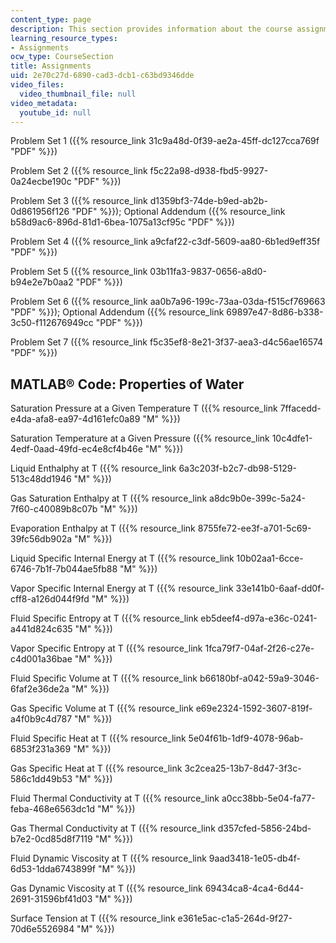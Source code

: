 ```yaml
---
content_type: page
description: This section provides information about the course assignments.
learning_resource_types:
- Assignments
ocw_type: CourseSection
title: Assignments
uid: 2e70c27d-6890-cad3-dcb1-c63bd9346dde
video_files:
  video_thumbnail_file: null
video_metadata:
  youtube_id: null
---
```


Problem Set 1 ({{% resource_link 31c9a48d-0f39-ae2a-45ff-dc127cca769f "PDF" %}})

Problem Set 2 ({{% resource_link f5c22a98-d938-fbd5-9927-0a24ecbe190c "PDF" %}})

Problem Set 3 ({{% resource_link d1359bf3-74de-b9ed-ab2b-0d861956f126 "PDF" %}}); Optional Addendum ({{% resource_link b58d9ac6-896d-81d1-6bea-1075a13cf95c "PDF" %}})

Problem Set 4 ({{% resource_link a9cfaf22-c3df-5609-aa80-6b1ed9eff35f "PDF" %}})

Problem Set 5 ({{% resource_link 03b11fa3-9837-0656-a8d0-b94e2e7b0aa2 "PDF" %}})

Problem Set 6 ({{% resource_link aa0b7a96-199c-73aa-03da-f515cf769663 "PDF" %}}); Optional Addendum ({{% resource_link 69897e47-8d86-b338-3c50-f112676949cc "PDF" %}})

Problem Set 7 ({{% resource_link f5c35ef8-8e21-3f37-aea3-d4c56ae16574 "PDF" %}})

MATLAB® Code: Properties of Water
---------------------------------

Saturation Pressure at a Given Temperature T ({{% resource_link 7ffacedd-e4da-afa8-ea97-4d161efc0a89 "M" %}})

Saturation Temperature at a Given Pressure ({{% resource_link 10c4dfe1-4edf-0aad-49fd-ec4e8cf4b46e "M" %}})

Liquid Enthalphy at T ({{% resource_link 6a3c203f-b2c7-db98-5129-513c48dd1946 "M" %}})

Gas Saturation Enthalpy at T ({{% resource_link a8dc9b0e-399c-5a24-7f60-c40089b8c07b "M" %}})

Evaporation Enthalpy at T ({{% resource_link 8755fe72-ee3f-a701-5c69-39fc56db902a "M" %}})

Liquid Specific Internal Energy at T ({{% resource_link 10b02aa1-6cce-6746-7b1f-7b044ae5fb88 "M" %}})

Vapor Specific Internal Energy at T ({{% resource_link 33e141b0-6aaf-dd0f-cff8-a126d044f9fd "M" %}})

Fluid Specific Entropy at T ({{% resource_link eb5deef4-d97a-e36c-0241-a441d824c635 "M" %}})

Vapor Specific Entropy at T ({{% resource_link 1fca79f7-04af-2f26-c27e-c4d001a36bae "M" %}})

Fluid Specific Volume at T ({{% resource_link b66180bf-a042-59a9-3046-6faf2e36de2a "M" %}})

Gas Specific Volume at T ({{% resource_link e69e2324-1592-3607-819f-a4f0b9c4d787 "M" %}})

Fluid Specific Heat at T ({{% resource_link 5e04f61b-1df9-4078-96ab-6853f231a369 "M" %}})

Gas Specific Heat at T ({{% resource_link 3c2cea25-13b7-8d47-3f3c-586c1dd49b53 "M" %}})

Fluid Thermal Conductivity at T ({{% resource_link a0cc38bb-5e04-fa77-feba-468e6563dc1d "M" %}})

Gas Thermal Conductivity at T ({{% resource_link d357cfed-5856-24bd-b7e2-0cd85d8f7119 "M" %}})

Fluid Dynamic Viscosity at T ({{% resource_link 9aad3418-1e05-db4f-6d53-1dda6743899f "M" %}})

Gas Dynamic Viscosity at T ({{% resource_link 69434ca8-4ca4-6d44-2691-31596bf41d03 "M" %}})

Surface Tension at T ({{% resource_link e361e5ac-c1a5-264d-9f27-70d6e5526984 "M" %}})